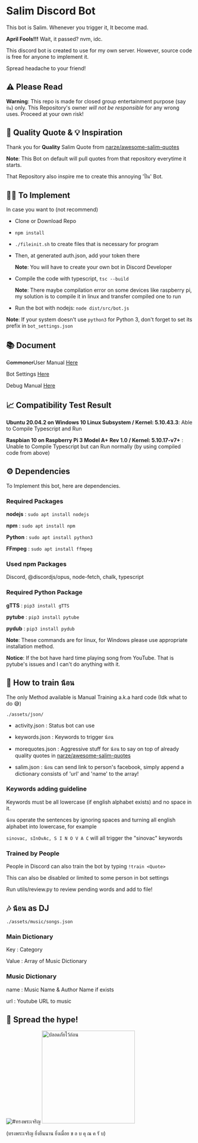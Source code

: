 # Salim Discord Bot

This bot is Salim. Whenever you trigger it, It become mad.

**April Fools!!!** Wait, it passed? nvm, idc.

This discord bot is created to use for my own server. However, source code is free for anyone to implement it.

Spread headache to your friend!

## ⚠️ Please Read

**Warning**: This repo is made for closed group entertainment purpose (say `ปั่น`) only. This Repository's owner *will not be responsible* for any wrong uses. Proceed at your own risk!

## 🤝 Quality Quote & 💡 Inspiration

Thank you for **Quality** Salim Quote from [narze/awesome-salim-quotes](https://github.com/narze/awesome-salim-quotes)

**Note**: This Bot on default will pull quotes from that repository everytime it starts.

That Repository also inspire me to create this annoying 'ปั่น' Bot.

## 👨‍💻 To Implement

In case you want to (not recommend)

* Clone or Download Repo

* ```npm install```

* ```./fileinit.sh``` to create files that is necessary for program

* Then, at generated auth.json, add your token there

  **Note**: You will have to create your own bot in Discord Developer

* Compile the code with typescript, ```tsc --build```

  **Note**: There maybe compilation error on some devices like raspberry pi,
   my solution is to compile it in linux and transfer compiled one to run

* Run the bot with nodejs: ```node dist/src/bot.js```

**Note**: If your system doesn't use `python3` for Python 3, don't forget to set its prefix in `bot_settings.json`

## 📚 Document

~~Commoner~~User Manual <a href="https://github.com/Leomotors/Salim-Bot/blob/main/docs/user_manual.md">Here</a>

Bot Settings <a href="https://github.com/Leomotors/Salim-Bot/blob/main/docs/bot_settings.md">Here</a>

Debug Manual <a href="https://github.com/Leomotors/Salim-Bot/blob/main/docs/debug.md">Here</a>

## 📈 Compatibility Test Result

**Ubuntu 20.04.2 on Windows 10 Linux Subsystem / Kernel: 5.10.43.3**: Able to Compile Typescript and Run

**Raspbian 10 on Raspberry Pi 3 Model A+ Rev 1.0 / Kernel: 5.10.17-v7+** : Unable to Compile Typescript but can Run normally (by using compiled code from above)

## ⚙️ Dependencies

To Implement this bot, here are dependencies.

### Required Packages

**nodejs** : ```sudo apt install nodejs```

**npm** : ```sudo apt install npm```

**Python** : ```sudo apt install python3```

**FFmpeg** : ```sudo apt install ffmpeg```

### Used npm Packages

Discord, @discordjs/opus, node-fetch, chalk, typescript

### Required Python Package

**gTTS** : ```pip3 install gTTS```

**pytube** : ```pip3 install pytube```

**pydub** : ```pip3 install pydub```

**Note**: These commands are for linux, for Windows please use appropriate installation method.

**Notice**: If the bot have hard time playing song from YouTube. That is pytube's issues and I can't do anything with it.

## 🤖 How to train น้อน

The only Method available is Manual Training a.k.a hard code (Idk what to do 😅)

```./assets/json/```

* activity.json : Status bot can use

* keywords.json : Keywords to trigger น้อน

* morequotes.json : Aggressive stuff for น้อน to say on top of already quality quotes in [narze/awesome-salim-quotes]("https://github.com/narze/awesome-salim-quotes")

* salim.json : น้อน can send link to person's facebook, simply append a dictionary consists of 'url' and 'name' to the array!

### Keywords adding guideline

Keywords must be all lowercase (if english alphabet exists) and no space in it.

น้อน operate the sentences by ignoring spaces and turning all english alphabet into lowercase, for example

`sinovac, sInOvAc, S I N O V A C` will all trigger the "sinovac" keywords

### Trained by People

People in Discord can also train the bot by typing `!train <Quote>`

This can also be disabled or limited to some person in bot settings

Run utils/review.py to review pending words and add to file!

## 🎶 น้อน as DJ

```./assets/music/songs.json```

### Main Dictionary

Key : Category

Value : Array of Music Dictionary

### Music Dictionary

name : Music Name & Author Name if exists

url : Youtube URL to music

## 🙏 Spread the hype!

<img src="./assets/images/long-live-hm-queen.jpg" alt="#ทรงพระเจริญ">

<img src="./assets/images/SAFETY_FIRST.jpg" alt="ปลอดภัยไว้ก่อน" height=250px>

(ทรงพระเจริญ ยิ่งยืนนาน ยิ่งเมื่อย ข อ บ คุ ณ ค รั บ)
